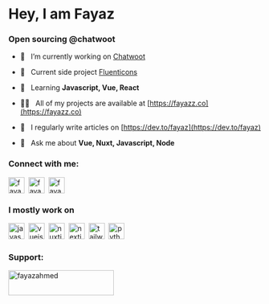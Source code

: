 <h1 align="left">Hey, I am Fayaz</h1>
<h3 align="left">Open sourcing @chatwoot</h3>

- 🔭 &nbsp; I’m currently working on [Chatwoot](https://chatwoot.com/)

- 🔭 &nbsp; Current side project [Fluenticons](https://fluenticons.co/)

- 🌱 &nbsp; Learning **Javascript, Vue, React**

- 👨‍💻 &nbsp; All of my projects are available at [https://fayazz.co](https://fayazz.co)

- 📝 &nbsp; I regularly write articles on [https://dev.to/fayaz](https://dev.to/fayaz)

- 💬 &nbsp; Ask me about **Vue, Nuxt, Javascript, Node**

<h3 align="left">Connect with me:</h3>
<p align="left">
<a href="https://twitter.com/fayazara" target="blank"><img align="center" src="https://api.iconify.design/simple-icons:twitter.svg?color=%23a0aec0" alt="fayazara" height="32" width="32" /></a>&nbsp;
<a href="https://linkedin.com/in/fayaz-aralikatti" target="blank"><img align="center" src="https://api.iconify.design/simple-icons:linkedin.svg?color=%23a0aec0" alt="fayaz-aralikatti" height="32" width="32" /></a>&nbsp;
<a href="https://dev.to/fayaz" target="blank"><img align="center" src="https://api.iconify.design/simple-icons:devdotto.svg?color=%23a0aec0" alt="fayaz" height="32" width="32" /></a>&nbsp;
</p>

<h3 align="left">I mostly work on</h3>
<p align="left">
	<img src="https://api.iconify.design/simple-icons:javascript.svg?color=%23a0aec0" alt="javascript" width="32" height="32"/>&nbsp;
	<img src="https://api.iconify.design/simple-icons:vuedotjs.svg?color=%23a0aec0" alt="vuejs" width="32" height="32"/>&nbsp;
	<img src="https://api.iconify.design/simple-icons:nuxtdotjs.svg?color=%23a0aec0" alt="nuxtjs" width="32" height="32"/>&nbsp;
	<img src="https://api.iconify.design/simple-icons:nextdotjs.svg?color=%23a0aec0" alt="nextjs" width="32" height="32"/>&nbsp;
	<img src="https://api.iconify.design/simple-icons:tailwindcss.svg?color=%23a0aec0" alt="tailwindcss" width="32" height="32"/>&nbsp;
	<img src="https://api.iconify.design/simple-icons:python.svg?color=%23a0aec0" alt="python" width="32" height="32"/>&nbsp;
</p>

<h3 align="left">Support:</h3>
<p><a href="https://www.buymeacoffee.com/fayazahmed"> <img align="left" src="https://cdn.buymeacoffee.com/buttons/v2/default-yellow.png" height="50" width="210" alt="fayazahmed" /></a></p>
